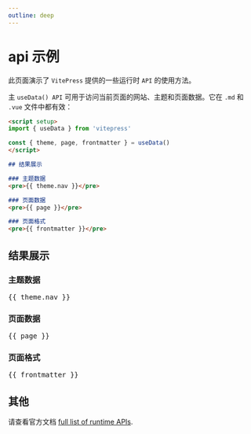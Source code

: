 ```yaml
---
outline: deep
---
```


# api 示例

此页面演示了 `VitePress` 提供的一些运行时 `API` 的使用方法。

主 `useData() API` 可用于访问当前页面的网站、主题和页面数据。它在 `.md` 和 `.vue` 文件中都有效：

```md
<script setup>
import { useData } from 'vitepress'

const { theme, page, frontmatter } = useData()
</script>

## 结果展示

### 主题数据
<pre>{{ theme.nav }}</pre>

### 页面数据
<pre>{{ page }}</pre>

### 页面格式
<pre>{{ frontmatter }}</pre>
```

<script setup>
import { useData } from 'vitepress'

const { site, theme, page, frontmatter } = useData()
</script>

## 结果展示

### 主题数据
<pre>{{ theme.nav }}</pre>

### 页面数据
<pre>{{ page }}</pre>

### 页面格式
<pre>{{ frontmatter }}</pre>

## 其他

请查看官方文档 [full list of runtime APIs](https://vitepress.dev/reference/runtime-api#usedata).
